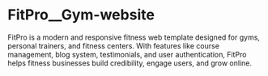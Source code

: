 # FitPro__Gym-website
FitPro is a modern and responsive fitness web template designed for gyms, personal trainers, and fitness centers. With features like course management, blog system, testimonials, and user authentication, FitPro helps fitness businesses build credibility, engage users, and grow online.
